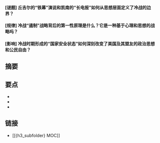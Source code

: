 #### [谜题] 丘吉尔的“铁幕”演说和凯南的“长电报”如何从思想层面定义了冷战的边界？


#### [规律] 冷战“遏制”战略背后的第一性原理是什么？它是一种基于心理和思想的战略吗？


#### [影响] 冷战时期形成的“国家安全状态”如何深刻改变了美国及其盟友的政治思想和公民自由？


## 摘要


## 要点

- 
- 
- 

## 链接

- [[{h3_subfolder} MOC]]
